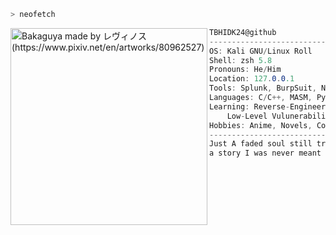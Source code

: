 ```zsh
> neofetch
```

<img align="left" src="https://github.com/user-attachments/assets/1ee46fff-9fd0-4406-8865-a45675af0071" alt="Bakaguya made by レヴィノス (https://www.pixiv.net/en/artworks/80962527)" width="315" /> 

```csharp
TBHIDK24@github
---------------------------------------------
OS: Kali GNU/Linux Roll
Shell: zsh 5.8
Pronouns: He/Him
Location: 127.0.0.1
Tools: Splunk, BurpSuit, Nmap, Wireshark
Languages: C/C++, MASM, Python, Bash
Learning: Reverse-Engineering, Exploits,
	Low-Level Vulunerabilities
Hobbies: Anime, Novels, Coding
---------------------------------------------
Just A faded soul still trying to rewrite
a story I was never meant to read.
```
